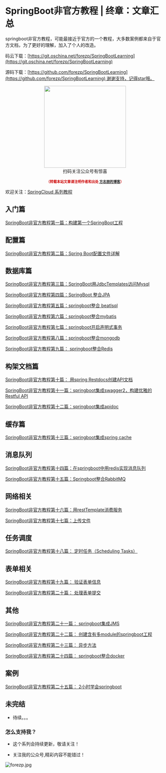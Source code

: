 

# SpringBoot非官方教程 | 终章：文章汇总

 springboot非官方教程，可能最接近于官方的一个教程，大多数案例都来自于官方文档，为了更好的理解，加入了个人的改造。
 
 码云下载：[https://git.oschina.net/forezp/SpringBootLearning](https://git.oschina.net/forezp/SpringBootLearning)
 
 源码下载：[https://github.com/forezp/SpringBootLearning](https://github.com/forezp/SpringBootLearning),谢谢支持，记得star哦。
 
 <div>
    <p align="center">
        <img src="https://www.fangzhipeng.com/img/avatar.jpg" width="258" height="258"/>
        <br>
        扫码关注公众号有惊喜
    </p>
    <p align="center" style="margin-top: 15px; font-size: 11px;color: #cc0000;">
        <strong>（转载本站文章请注明作者和出处 <a href="https://www.fangzhipeng.com">方志朋的博客</a>）</strong>
    </p>
</div>

欢迎关注：[SpringCloud 系列教程](http://blog.csdn.net/forezp/article/details/70148833)


## 入门篇
[SpringBoot非官方教程第一篇：构建第一个SpringBoot工程](https://www.fangzhipeng.com/springboot/2017/07/11/springboot1/)

## 配置篇

[ SpringBoot非官方教程第二篇：Spring Boot配置文件详解](https://www.fangzhipeng.com/springboot/2017/07/11/springboot2-config-file/)

## 数据库篇

[SpringBoot非官方教程第三篇：SpringBoot用JdbcTemplates访问Mysql](https://www.fangzhipeng.com/springboot/2017/07/11/springboot3-JdbcTemplates-Mysql/)

[SpringBoot非官方教程第四篇：SpringBoot 整合JPA](https://www.fangzhipeng.com/springboot/2017/07/11/springboot4-jpaJ/)

[SpringBoot非官方教程第五篇：springboot整合 beatlsql](https://www.fangzhipeng.com/springboot/2017/07/11/springboot5-beatlsql/)

[SpringBoot非官方教程第六篇：springboot整合mybatis](https://www.fangzhipeng.com/springboot/2017/07/11/springboot-mybatis/)

[SpringBoot非官方教程第七篇：springboot开启声明式事务](http://blog.csdn.net/forezp/article/details/70833629)

[SpringBoot非官方教程第八篇：springboot整合mongodb](https://www.fangzhipeng.com/springboot/2017/07/11/springboot8-mongodb/)

[ SpringBoot非官方教程第九篇： springboot整合Redis](https://www.fangzhipeng.com/springboot/2017/07/11/springboot9-redis/)

## 构架文档篇

[SpringBoot非官方教程第十篇： 用spring Restdocs创建API文档](https://www.fangzhipeng.com/springboot/2017/07/11/springboot10-springrestdocs/)

[ SpringBoot非官方教程第十一篇：springboot集成swagger2，构建优雅的Restful API](https://www.fangzhipeng.com/springboot/2017/07/11/springboot-swagger2/)

[SpringBoot非官方教程第十二篇：springboot集成apidoc](https://www.fangzhipeng.com/springboot/2017/07/11/springboot-apidoc/)

## 缓存篇
[SpringBoot非官方教程第十三篇：springboot集成spring cache](https://www.fangzhipeng.com/springboot/2017/07/11/springboot13-springcache/)

## 消息队列

[SpringBoot非官方教程第十四篇：在springboot中用redis实现消息队列](https://www.fangzhipeng.com/springboot/2017/07/11/springboot14-redis-mq)

[ SpringBoot非官方教程第十五篇：Springboot整合RabbitMQ](https://www.fangzhipeng.com/springboot/2017/07/11/springboot15-rabbitmq/)

## 网络相关

[SpringBoot非官方教程第十六篇：用restTemplate消费服务](https://www.fangzhipeng.com/springboot/2017/07/11/springboot11-restTemplate/)

[SpringBoot非官方教程第十七篇：上传文件](https://www.fangzhipeng.com/springboot/2017/07/11/springboot14-upload/)

## 任务调度

[SpringBoot非官方教程第十八篇： 定时任务（Scheduling Tasks）](https://www.fangzhipeng.com/springboot/2017/07/11/springboot18-scheduling/)

## 表单相关
[SpringBoot非官方教程第十九篇： 验证表单信息](https://www.fangzhipeng.com/springboot/2017/07/11/springboot19/)

[SpringBoot非官方教程第二十篇： 处理表单提交](https://www.fangzhipeng.com/springboot/2017/07/11/springboot-form/)

## 其他

[ SpringBoot非官方教程第二十一篇： springboot集成JMS](http://blog.csdn.net/forezp/article/details/71024024)

[SpringBoot非官方教程第二十二篇： 创建含有多module的springboot工程](https://www.fangzhipeng.com/springboot/2017/07/11/springbot22-modules/)

[ SpringBoot非官方教程第二十三篇： 异步方法](https://www.fangzhipeng.com/springboot/2017/07/11/springboot-ansy/)

[ SpringBoot非官方教程第二十四篇： springboot整合docker](https://www.fangzhipeng.com/springboot/2017/07/11/springboot24-docker/)

## 案例
[ SpringBoot非官方教程第二十五篇： 2小时学会springboot](https://www.fangzhipeng.com/springboot/2017/07/11/springboot25-2hour/)

## 未完结
* 待续。。。

### 怎么支持我？

* 这个系列会持续更新，敬请关注！

* 关注我的公众号,精彩内容不能错过！

![forezp.jpg](http://upload-images.jianshu.io/upload_images/2279594-0805748d92bba033.jpg?imageMogr2/auto-orient/strip%7CimageView2/2/w/200)










